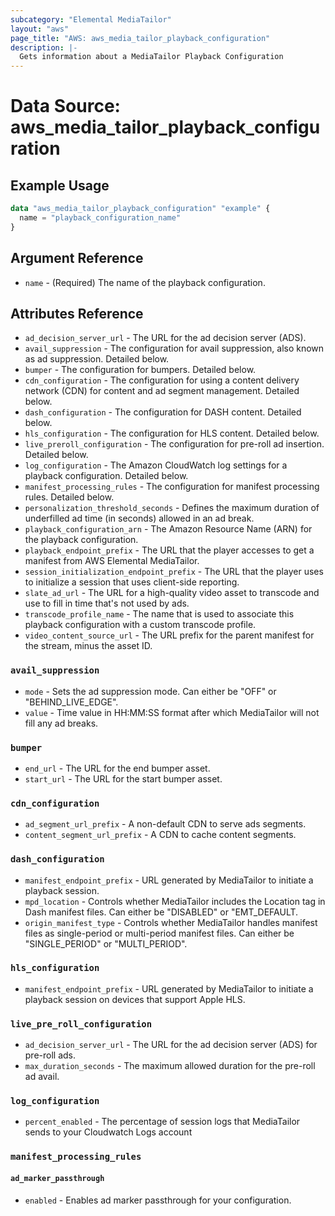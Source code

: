 ```yaml
---
subcategory: "Elemental MediaTailor"
layout: "aws"
page_title: "AWS: aws_media_tailor_playback_configuration"
description: |-
  Gets information about a MediaTailor Playback Configuration
---
```


# Data Source: aws_media_tailor_playback_configuration

## Example Usage

```terraform
data "aws_media_tailor_playback_configuration" "example" {
  name = "playback_configuration_name"
}
```

## Argument Reference

* `name` - (Required) The name of the playback configuration.

## Attributes Reference

* `ad_decision_server_url` - The URL for the ad decision server (ADS).
* `avail_suppression` - The configuration for avail suppression, also known as ad suppression. Detailed below.
* `bumper` - The configuration for bumpers. Detailed below.
* `cdn_configuration` - The configuration for using a content delivery network (CDN) for content and ad segment management. Detailed below.
* `dash_configuration` - The configuration for DASH content. Detailed below.
* `hls_configuration` - The configuration for HLS content. Detailed below.
* `live_preroll_configuration` - The configuration for pre-roll ad insertion. Detailed below.
* `log_configuration` - The Amazon CloudWatch log settings for a playback configuration. Detailed below.
* `manifest_processing_rules` - The configuration for manifest processing rules. Detailed below.
* `personalization_threshold_seconds` - Defines the maximum duration of underfilled ad time (in seconds) allowed in an ad break.
* `playback_configuration_arn` - The Amazon Resource Name (ARN) for the playback configuration.
* `playback_endpoint_prefix` - The URL that the player accesses to get a manifest from AWS Elemental MediaTailor.
* `session_initialization_endpoint_prefix` - The URL that the player uses to initialize a session that uses client-side reporting.
* `slate_ad_url` - The URL for a high-quality video asset to transcode and use to fill in time that's not used by ads. 
* `transcode_profile_name` - The name that is used to associate this playback configuration with a custom transcode profile. 
* `video_content_source_url` - The URL prefix for the parent manifest for the stream, minus the asset ID.

### `avail_suppression`

* `mode` - Sets the ad suppression mode. Can either be "OFF" or "BEHIND_LIVE_EDGE".
* `value` - Time value in HH:MM:SS format after which MediaTailor will not fill any ad breaks.

### `bumper`

* `end_url` - The URL for the end bumper asset.
* `start_url` - The URL for the start bumper asset.

### `cdn_configuration`

* `ad_segment_url_prefix` - A non-default CDN to serve ads segments.
* `content_segment_url_prefix` - A CDN to cache content segments.

### `dash_configuration`

* `manifest_endpoint_prefix` - URL generated by MediaTailor to initiate a playback session.
* `mpd_location` - Controls whether MediaTailor includes the Location tag in Dash manifest files. Can either be "DISABLED" or "EMT_DEFAULT.
* `origin_manifest_type` - Controls whether MediaTailor handles manifest files as single-period or multi-period manifest files. Can either be "SINGLE_PERIOD" or "MULTI_PERIOD".

### `hls_configuration`

* `manifest_endpoint_prefix` - URL generated by MediaTailor to initiate a playback session on devices that support Apple HLS.

### `live_pre_roll_configuration`

* `ad_decision_server_url` - The URL for the ad decision server (ADS) for pre-roll ads.
* `max_duration_seconds` -  The maximum allowed duration for the pre-roll ad avail.

### `log_configuration`

* `percent_enabled` - The percentage of session logs that MediaTailor sends to your Cloudwatch Logs account

### `manifest_processing_rules`
#### `ad_marker_passthrough`

* `enabled` - Enables ad marker passthrough for your configuration.
